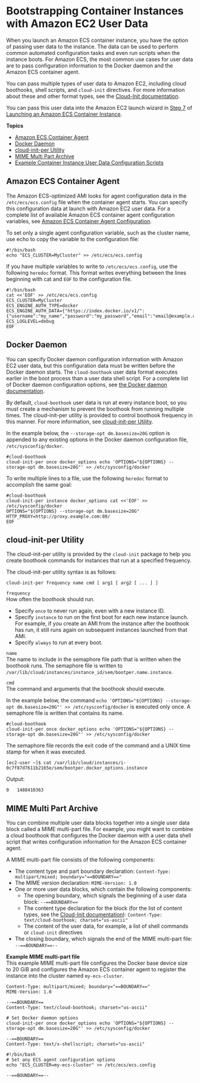 # Bootstrapping Container Instances with Amazon EC2 User Data<a name="bootstrap_container_instance"></a>

When you launch an Amazon ECS container instance, you have the option of passing user data to the instance\. The data can be used to perform common automated configuration tasks and even run scripts when the instance boots\. For Amazon ECS, the most common use cases for user data are to pass configuration information to the Docker daemon and the Amazon ECS container agent\. 

You can pass multiple types of user data to Amazon EC2, including cloud boothooks, shell scripts, and `cloud-init` directives\. For more information about these and other format types, see the [Cloud\-Init documentation](https://cloudinit.readthedocs.io/en/latest/topics/format.html)\. 

You can pass this user data into the Amazon EC2 launch wizard in [Step 7](launch_container_instance.md#instance-launch-user-data-step) of [Launching an Amazon ECS Container Instance](launch_container_instance.md)\. 

**Topics**
+ [Amazon ECS Container Agent](#bootstrap_container_agent)
+ [Docker Daemon](#bootstrap_docker_daemon)
+ [cloud\-init\-per Utility](#cloud-init-per)
+ [MIME Multi Part Archive](#multi-part_user_data)
+ [Example Container Instance User Data Configuration Scripts](example_user_data_scripts.md)

## Amazon ECS Container Agent<a name="bootstrap_container_agent"></a>

The Amazon ECS\-optimized AMI looks for agent configuration data in the `/etc/ecs/ecs.config` file when the container agent starts\. You can specify this configuration data at launch with Amazon EC2 user data\. For a complete list of available Amazon ECS container agent configuration variables, see [Amazon ECS Container Agent Configuration](ecs-agent-config.md)\.

To set only a single agent configuration variable, such as the cluster name, use echo to copy the variable to the configuration file:

```
#!/bin/bash
echo "ECS_CLUSTER=MyCluster" >> /etc/ecs/ecs.config
```

If you have multiple variables to write to `/etc/ecs/ecs.config`, use the following `heredoc` format\. This format writes everything between the lines beginning with cat and `EOF` to the configuration file\.

```
#!/bin/bash
cat <<'EOF' >> /etc/ecs/ecs.config
ECS_CLUSTER=MyCluster
ECS_ENGINE_AUTH_TYPE=docker
ECS_ENGINE_AUTH_DATA={"https://index.docker.io/v1/":{"username":"my_name","password":"my_password","email":"email@example.com"}}
ECS_LOGLEVEL=debug
EOF
```

## Docker Daemon<a name="bootstrap_docker_daemon"></a>

You can specify Docker daemon configuration information with Amazon EC2 user data, but this configuration data must be written before the Docker daemon starts\. The `cloud-boothook` user data format executes earlier in the boot process than a user data shell script\. For a complete list of Docker daemon configuration options, see [the Docker daemon documentation](https://docs.docker.com/engine/reference/commandline/dockerd/)\.

By default, `cloud-boothook` user data is run at every instance boot, so you must create a mechanism to prevent the boothook from running multiple times\. The cloud\-init\-per utility is provided to control boothook frequency in this manner\. For more information, see [cloud\-init\-per Utility](#cloud-init-per)\.

In the example below, the `--storage-opt dm.basesize=20G` option is appended to any existing options in the Docker daemon configuration file, `/etc/sysconfig/docker`\.

```
#cloud-boothook
cloud-init-per once docker_options echo 'OPTIONS="${OPTIONS} --storage-opt dm.basesize=20G"' >> /etc/sysconfig/docker
```

To write multiple lines to a file, use the following `heredoc` format to accomplish the same goal:

```
#cloud-boothook
cloud-init-per instance docker_options cat <<'EOF' >> /etc/sysconfig/docker
OPTIONS="${OPTIONS} --storage-opt dm.basesize=20G"
HTTP_PROXY=http://proxy.example.com:80/
EOF
```

## cloud\-init\-per Utility<a name="cloud-init-per"></a>

The cloud\-init\-per utility is provided by the `cloud-init` package to help you create boothook commands for instances that run at a specified frequency\. 

The cloud\-init\-per utility syntax is as follows:

```
cloud-init-per frequency name cmd [ arg1 [ arg2 [ ... ] ]
```

`frequency`  
How often the boothook should run\.   
+ Specify `once` to never run again, even with a new instance ID\.
+ Specify `instance` to run on the first boot for each new instance launch\. For example, if you create an AMI from the instance after the boothook has run, it still runs again on subsequent instances launched from that AMI\.
+ Specify `always` to run at every boot\.

`name`  
The name to include in the semaphore file path that is written when the boothook runs\. The semaphore file is written to `/var/lib/cloud/instances/instance_id/sem/bootper.name.instance`\.

`cmd`  
The command and arguments that the boothook should execute\.

In the example below, the command `echo 'OPTIONS="${OPTIONS} --storage-opt dm.basesize=20G"' >> /etc/sysconfig/docker` is executed only once\. A semaphore file is written that contains its name\.

```
#cloud-boothook
cloud-init-per once docker_options echo 'OPTIONS="${OPTIONS} --storage-opt dm.basesize=20G"' >> /etc/sysconfig/docker
```

The semaphore file records the exit code of the command and a UNIX time stamp for when it was executed\.

```
[ec2-user ~]$ cat /var/lib/cloud/instances/i-0c7f87d7611b2165e/sem/bootper.docker_options.instance
```

Output:

```
0	1488410363
```

## MIME Multi Part Archive<a name="multi-part_user_data"></a>

You can combine multiple user data blocks together into a single user data block called a MIME multi\-part file\. For example, you might want to combine a cloud boothook that configures the Docker daemon with a user data shell script that writes configuration information for the Amazon ECS container agent\. 

A MIME multi\-part file consists of the following components:
+ The content type and part boundary declaration: `Content-Type: multipart/mixed; boundary="==BOUNDARY=="`
+ The MIME version declaration: `MIME-Version: 1.0`
+ One or more user data blocks, which contain the following components:
  + The opening boundary, which signals the beginning of a user data block: `--==BOUNDARY==`
  + The content type declaration for the block \(for the list of content types, see the [Cloud\-Init documentation](https://cloudinit.readthedocs.io/en/latest/topics/format.html)\): `Content-Type: text/cloud-boothook; charset="us-ascii"`
  + The content of the user data, for example, a list of shell commands or `cloud-init` directives
+ The closing boundary, which signals the end of the MIME multi\-part file: `--==BOUNDARY==--`

**Example MIME multi\-part file**  
This example MIME multi\-part file configures the Docker base device size to 20 GiB and configures the Amazon ECS container agent to register the instance into the cluster named `my-ecs-cluster`\.  

```
Content-Type: multipart/mixed; boundary="==BOUNDARY=="
MIME-Version: 1.0

--==BOUNDARY==
Content-Type: text/cloud-boothook; charset="us-ascii"

# Set Docker daemon options
cloud-init-per once docker_options echo 'OPTIONS="${OPTIONS} --storage-opt dm.basesize=20G"' >> /etc/sysconfig/docker

--==BOUNDARY==
Content-Type: text/x-shellscript; charset="us-ascii"

#!/bin/bash
# Set any ECS agent configuration options
echo "ECS_CLUSTER=my-ecs-cluster" >> /etc/ecs/ecs.config

--==BOUNDARY==--
```
